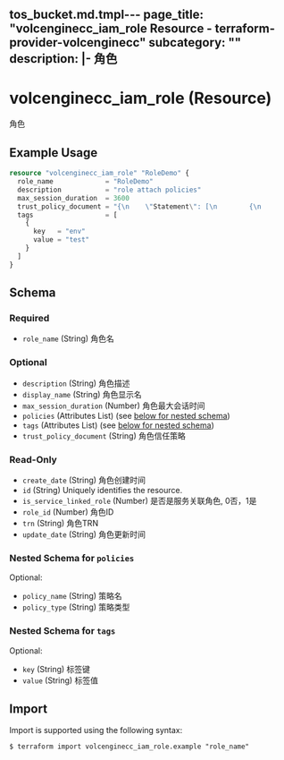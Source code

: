 tos_bucket.md.tmpl---
page_title: "volcenginecc_iam_role Resource - terraform-provider-volcenginecc"
subcategory: ""
description: |-
  角色
---

# volcenginecc_iam_role (Resource)

角色

## Example Usage

```terraform
resource "volcenginecc_iam_role" "RoleDemo" {
  role_name             = "RoleDemo"
  description           = "role attach policies"
  max_session_duration  = 3600
  trust_policy_document = "{\n    \"Statement\": [\n        {\n            \"Effect\": \"Allow\",\n            \"Action\": [\n                \"sts:AssumeRole\"\n            ],\n            \"Principal\": {\n                \"IAM\": [\n                    \"trn:iam::20000000xx:root\"\n                ]\n            }\n        }\n    ]\n}"
  tags                  = [
    {
      key   = "env"
      value = "test"
    }
  ]
}
```

<!-- schema generated by tfplugindocs -->
## Schema

### Required

- `role_name` (String) 角色名

### Optional

- `description` (String) 角色描述
- `display_name` (String) 角色显示名
- `max_session_duration` (Number) 角色最大会话时间
- `policies` (Attributes List) (see [below for nested schema](#nestedatt--policies))
- `tags` (Attributes List) (see [below for nested schema](#nestedatt--tags))
- `trust_policy_document` (String) 角色信任策略

### Read-Only

- `create_date` (String) 角色创建时间
- `id` (String) Uniquely identifies the resource.
- `is_service_linked_role` (Number) 是否是服务关联角色, 0否，1是
- `role_id` (Number) 角色ID
- `trn` (String) 角色TRN
- `update_date` (String) 角色更新时间

<a id="nestedatt--policies"></a>
### Nested Schema for `policies`

Optional:

- `policy_name` (String) 策略名
- `policy_type` (String) 策略类型


<a id="nestedatt--tags"></a>
### Nested Schema for `tags`

Optional:

- `key` (String) 标签键
- `value` (String) 标签值

## Import

Import is supported using the following syntax:

```shell
$ terraform import volcenginecc_iam_role.example "role_name"
```